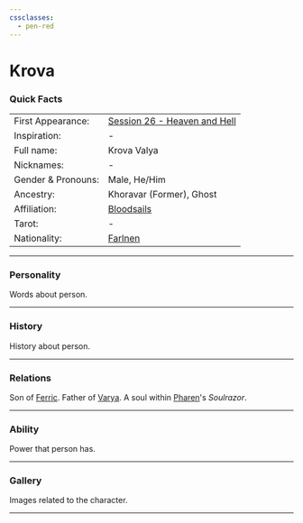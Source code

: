 ```yaml
---
cssclasses:
  - pen-red
---
```

# Krova
### Quick Facts

|                    |                                                                                                 |
| ------------------ | ----------------------------------------------------------------------------------------------- |
| First Appearance:  | [Session 26 - Heaven and Hell](../../Session%20Notes/Session%2026%20-%20Heaven%20and%20Hell%5C) |
| Inspiration:          | -                                                                                               |
| Full name:         | Krova Valya                                                                                     |
| Nicknames:         | -                                                                                               |
| Gender & Pronouns: | Male, He/Him                                                                                    |
| Ancestry:          | Khoravar (Former), Ghost                                                                        |
| Affiliation:       | [Bloodsails](../../-Groups/Bloodsails.md)                                                       |
| Tarot:             | -                                                                                               |
| Nationality:       | [Farlnen](../../-Locations--Planes/Farlnen.md)                                                  |
***
### Personality
Words about person.

***
### History
History about person.

***
### Relations
Son of [Ferric](Ferric.md).
Father of [Varya](Varya.md).
A soul within [Pharen](../-Player/Pharen.md)'s *Soulrazor*.

***
### Ability
Power that person has.

***
### Gallery
Images related to the character.

***
